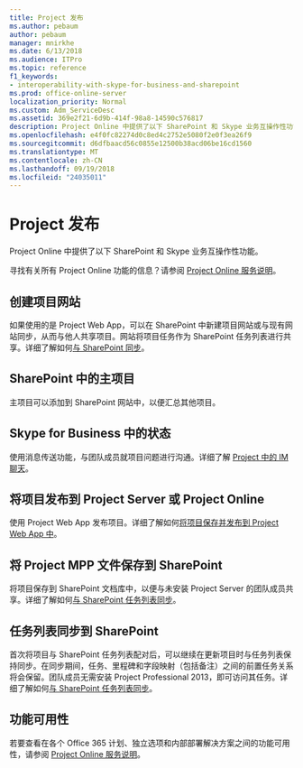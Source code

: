 ```yaml
---
title: Project 发布
ms.author: pebaum
author: pebaum
manager: mnirkhe
ms.date: 6/13/2018
ms.audience: ITPro
ms.topic: reference
f1_keywords:
- interoperability-with-skype-for-business-and-sharepoint
ms.prod: office-online-server
localization_priority: Normal
ms.custom: Adm_ServiceDesc
ms.assetid: 369e2f21-6d9b-414f-98a8-14590c576817
description: Project Online 中提供了以下 SharePoint 和 Skype 业务互操作性功能。
ms.openlocfilehash: e4f0fc82274d0c8ed4c2752e5080f2e0f3ea26f9
ms.sourcegitcommit: d6dfbaacd56c0855e12500b38acd06be16cd1560
ms.translationtype: MT
ms.contentlocale: zh-CN
ms.lasthandoff: 09/19/2018
ms.locfileid: "24035011"
---
```

# <a name="project-publishing"></a>Project 发布

Project Online 中提供了以下 SharePoint 和 Skype 业务互操作性功能。
  
寻找有关所有 Project Online 功能的信息？请参阅 [Project Online 服务说明](project-online-service-description.md)。
  
## <a name="create-a-project-site"></a>创建项目网站
<a name="bkmk_CreateProjectsite"> </a>

如果使用的是 Project Web App，可以在 SharePoint 中新建项目网站或与现有网站同步，从而与他人共享项目。网站将项目任务作为 SharePoint 任务列表进行共享。详细了解如何[与 SharePoint 同步](https://go.microsoft.com/fwlink/p/?LinkId=271352)。
  
## <a name="master-projects-on-sharepoint"></a>SharePoint 中的主项目
<a name="bkmk_MasterprojectsonSharePoint"> </a>

主项目可以添加到 SharePoint 网站中，以便汇总其他项目。 
  
## <a name="presence-with-skype-for-business"></a>Skype for Business 中的状态
<a name="bkmk_PresencewithLync"> </a>

使用消息传送功能，与团队成员就项目问题进行沟通。详细了解 [Project 中的 IM 聊天](https://go.microsoft.com/fwlink/p/?LinkId=271351)。
  
## <a name="publish-projects-to-project-server-or-project-online"></a>将项目发布到 Project Server 或 Project Online
<a name="bkmk_PublishProjectstoServerOnline"> </a>

使用 Project Web App 发布项目。详细了解如何[将项目保存并发布到 Project Web App 中](https://go.microsoft.com/fwlink/p/?LinkId=271354)。
  
## <a name="save-a-project-mpp-file-to-sharepoint"></a>将 Project MPP 文件保存到 SharePoint
<a name="bkmk_SavefiletoSharePoint"> </a>

将项目保存到 SharePoint 文档库中，以便与未安装 Project Server 的团队成员共享。详细了解如何[与 SharePoint 任务列表同步](https://go.microsoft.com/fwlink/p/?LinkId=271353)。
  
## <a name="task-list-sync-to-sharepoint"></a>任务列表同步到 SharePoint
<a name="bkmk_TaskListSynctoSharePoint"> </a>

首次将项目与 SharePoint 任务列表配对后，可以继续在更新项目时与任务列表保持同步。在同步期间，任务、里程碑和字段映射（包括备注）之间的前置任务关系将会保留。团队成员无需安装 Project Professional 2013，即可访问其任务。详细了解如何[与 SharePoint 任务列表同步](https://go.microsoft.com/fwlink/p/?LinkId=271353)。
  
## <a name="feature-availability"></a>功能可用性
<a name="bkmk_TaskListSynctoSharePoint"> </a>

若要查看在各个 Office 365 计划、独立选项和内部部署解决方案之间的功能可用性，请参阅 [Project Online 服务说明](project-online-service-description.md)。
  

